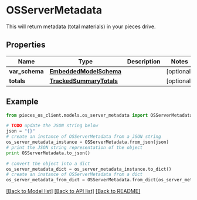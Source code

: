 # OSServerMetadata

This will return metadata (total materials) in your pieces drive.

## Properties
Name | Type | Description | Notes
------------ | ------------- | ------------- | -------------
**var_schema** | [**EmbeddedModelSchema**](EmbeddedModelSchema.md) |  | [optional] 
**totals** | [**TrackedSummaryTotals**](TrackedSummaryTotals.md) |  | [optional] 

## Example

```python
from pieces_os_client.models.os_server_metadata import OSServerMetadata

# TODO update the JSON string below
json = "{}"
# create an instance of OSServerMetadata from a JSON string
os_server_metadata_instance = OSServerMetadata.from_json(json)
# print the JSON string representation of the object
print OSServerMetadata.to_json()

# convert the object into a dict
os_server_metadata_dict = os_server_metadata_instance.to_dict()
# create an instance of OSServerMetadata from a dict
os_server_metadata_from_dict = OSServerMetadata.from_dict(os_server_metadata_dict)
```
[[Back to Model list]](../README.md#documentation-for-models) [[Back to API list]](../README.md#documentation-for-api-endpoints) [[Back to README]](../README.md)


